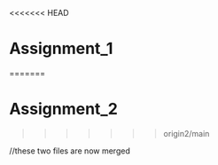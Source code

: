 <<<<<<< HEAD
# Assignment_1
=======
# Assignment_2
>>>>>>> origin2/main


//these two files are now merged
